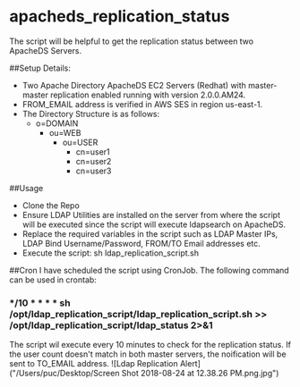 # apacheds_replication_status
The script will be helpful to get the replication status between two ApacheDS Servers.

##Setup Details:
- Two Apache Directory ApacheDS EC2 Servers (Redhat) with master-master replication enabled running with version 2.0.0.AM24.
- FROM_EMAIL address is verified in AWS SES in region us-east-1.
- The Directory Structure is as follows:
  - o=DOMAIN
    - ou=WEB
      - ou=USER
        - cn=user1
        - cn=user2
        - cn=user3

##Usage
- Clone the Repo
- Ensure LDAP Utilities are installed on the server from where the script will be executed since the script will execute ldapsearch on ApacheDS.
- Replace the required variables in the script such as LDAP Master IPs, LDAP Bind Username/Password, FROM/TO Email addresses etc.
- Execute the script: sh ldap_replication_script.sh

##Cron
I have scheduled the script using CronJob. The following command can be used in crontab:
### */10 * * * * sh /opt/ldap_replication_script/ldap_replication_script.sh >> /opt/ldap_replication_script/ldap_status 2>&1
The script wil execute every 10 minutes to check for the replication status. If the user count doesn't match in both master servers, the noification will be sent to TO_EMAIL address.
![Ldap Replication Alert]("/Users/puc/Desktop/Screen Shot 2018-08-24 at 12.38.26 PM.png.jpg")
